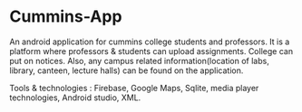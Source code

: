 # Cummins-App

An android application for cummins college students and professors. 
It is a platform where professors & students can upload assignments. College can put on notices.
Also, any campus related information(location of labs, library, canteen, lecture halls) can be found on the application.

Tools & technologies : Firebase, Google Maps, Sqlite, media player technologies, Android studio, XML.
